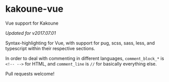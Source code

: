 # kakoune-vue
Vue support for Kakoune

*Updated for v2017.07.01*

Syntax-highlighting for Vue, with support for pug, scss, sass, less, and typescript within their respective sections.

In order to deal with commenting in different languages, `comment_block_*` is `<!-- -->` for HTML, and `comment_line` is `//` for basically everything else.

Pull requests welcome!
